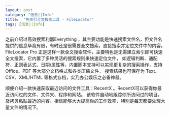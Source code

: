```yaml
---
layout: post
category: "信息||Info"
title:  "免索引全文搜索工具 - FileLocator"
tags: [信息||Info]
---
```

之前介绍过高效搜索利器Everything ，其主要功能是快速搜索文件名，但文件名提供的信息毕竟有限，有时还是很需要全文搜索，直接搜索并定位文件中的内容。
FileLocator Pro 正是这样一款全文搜索软件，主要特色是无需建立索引即可快速全文搜索，它内置了多种灵活的搜索规则来快速定位文件，
如逻辑判断、通配符、正则表达式、日期/属性等，内置脚本支持可以实现更复杂的搜索操作，支持 Office、PDF 等大部分文档格式和各类压缩文件，
搜索结果也可保存为 Text、CSV、XML/HTML 等格式存档，实乃办公娱乐之必备神器。        

顺便介绍一款快速获取最近访问的文件工具：RecentX 。RecentX可以获得你最近访问过的文件、文件夹、程序和网站。
该软件自动地跟踪你所访问过的项目，及拷贝粘贴最近的内容。相信能够大大提高你的工作效率，特别是每天都要处理大量文件的情况下。
